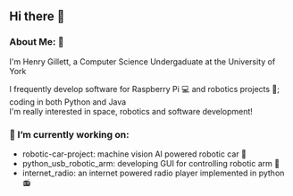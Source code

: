 ## Hi there 👋

### About Me: 🚀  
I'm Henry Gillett, a Computer Science Undergaduate at the University of York  

I frequently develop software for Raspberry Pi 💻 and robotics projects 🤖; coding in both Python and Java  
I'm really interested in space, robotics and software development!

### 🔭 I’m currently working on:
- robotic-car-project: machine vision AI powered robotic car 🚗
- python_usb_robotic_arm: developing GUI for controlling robotic arm 🦾
- internet_radio: an internet powered radio player implemented in python 📻
<!--
**Starman7312/Starman7312** is a ✨ _special_ ✨ repository because its `README.md` (this file) appears on your GitHub profile.

Here are some ideas to get you started:

- 🔭 I’m currently working on ...
- 🌱 I’m currently learning ...
- 👯 I’m looking to collaborate on ...
- 🤔 I’m looking for help with ...
- 💬 Ask me about ...
- 📫 How to reach me: ...
- 😄 Pronouns: ...
- ⚡ Fun fact: ...
-->

